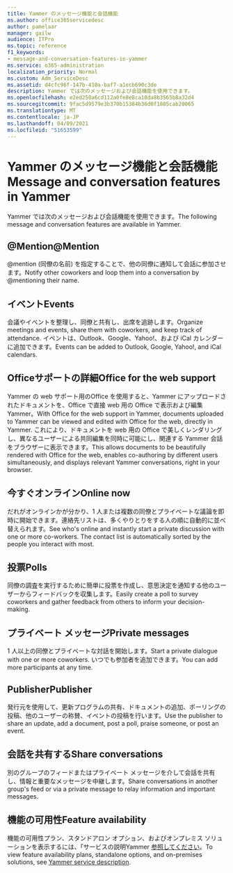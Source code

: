 ```yaml
---
title: Yammer のメッセージ機能と会話機能
ms.author: office365servicedesc
author: pamelaar
manager: gailw
audience: ITPro
ms.topic: reference
f1_keywords:
- message-and-conversation-features-in-yammer
ms.service: o365-administration
localization_priority: Normal
ms.custom: Adm_ServiceDesc
ms.assetid: d4cfc96f-147b-410a-baf7-a1ecb690c3de
description: Yammer では次のメッセージおよび会話機能を使用できます。
ms.openlocfilehash: e2ed250a6cd112a0fe8e8ca18da8b3565b8a32d4
ms.sourcegitcommit: 9fac5d9579e3b370b15384b36d0f1805cab20065
ms.translationtype: MT
ms.contentlocale: ja-JP
ms.lasthandoff: 04/09/2021
ms.locfileid: "51653599"
---
```

# <a name="message-and-conversation-features-in-yammer"></a><span data-ttu-id="7a77c-103">Yammer のメッセージ機能と会話機能</span><span class="sxs-lookup"><span data-stu-id="7a77c-103">Message and conversation features in Yammer</span></span>

<span data-ttu-id="7a77c-104">Yammer では次のメッセージおよび会話機能を使用できます。</span><span class="sxs-lookup"><span data-stu-id="7a77c-104">The following message and conversation features are available in Yammer.</span></span>
  
## <a name="mention"></a><span data-ttu-id="7a77c-105">@Mention</span><span class="sxs-lookup"><span data-stu-id="7a77c-105">@Mention</span></span>

<span data-ttu-id="7a77c-106">@mention (同僚の名前) を指定することで、他の同僚に通知して会話に参加させます。</span><span class="sxs-lookup"><span data-stu-id="7a77c-106">Notify other coworkers and loop them into a conversation by @mentioning their name.</span></span>

## <a name="events"></a><span data-ttu-id="7a77c-107">イベント</span><span class="sxs-lookup"><span data-stu-id="7a77c-107">Events</span></span>

<span data-ttu-id="7a77c-108">会議やイベントを整理し、同僚と共有し、出席を追跡します。</span><span class="sxs-lookup"><span data-stu-id="7a77c-108">Organize meetings and events, share them with coworkers, and keep track of attendance.</span></span> <span data-ttu-id="7a77c-109">イベントは、Outlook、Google、Yahoo!、および iCal カレンダーに追加できます。</span><span class="sxs-lookup"><span data-stu-id="7a77c-109">Events can be added to Outlook, Google, Yahoo!, and iCal calendars.</span></span>
  
## <a name="office-for-the-web-support"></a><span data-ttu-id="7a77c-110">Officeサポートの詳細</span><span class="sxs-lookup"><span data-stu-id="7a77c-110">Office for the web support</span></span>

<span data-ttu-id="7a77c-111">Yammer の web サポート用のOffice を使用すると、Yammer にアップロードされたドキュメントを、Office で直接 web 用の Office で表示および編集Yammer。</span><span class="sxs-lookup"><span data-stu-id="7a77c-111">With Office for the web support in Yammer, documents uploaded to Yammer can be viewed and edited with Office for the web, directly in Yammer.</span></span> <span data-ttu-id="7a77c-112">これにより、ドキュメントを web 用の Office で美しくレンダリングし、異なるユーザーによる共同編集を同時に可能にし、関連する Yammer 会話をブラウザーに表示できます。</span><span class="sxs-lookup"><span data-stu-id="7a77c-112">This allows documents to be beautifully rendered with Office for the web, enables co-authoring by different users simultaneously, and displays relevant Yammer conversations, right in your browser.</span></span>

## <a name="online-now"></a><span data-ttu-id="7a77c-113">今すぐオンライン</span><span class="sxs-lookup"><span data-stu-id="7a77c-113">Online now</span></span>

<span data-ttu-id="7a77c-p103">だれがオンラインかが分かり、1 人または複数の同僚とプライベートな議論を即時に開始できます。連絡先リストは、多くやりとりをする人の順に自動的に並べ替えられます。</span><span class="sxs-lookup"><span data-stu-id="7a77c-p103">See who's online and instantly start a private discussion with one or more co-workers. The contact list is automatically sorted by the people you interact with most.</span></span>

## <a name="polls"></a><span data-ttu-id="7a77c-116">投票</span><span class="sxs-lookup"><span data-stu-id="7a77c-116">Polls</span></span>

<span data-ttu-id="7a77c-117">同僚の調査を実行するために簡単に投票を作成し、意思決定を通知する他のユーザーからフィードバックを収集します。</span><span class="sxs-lookup"><span data-stu-id="7a77c-117">Easily create a poll to survey coworkers and gather feedback from others to inform your decision-making.</span></span>
  
## <a name="private-messages"></a><span data-ttu-id="7a77c-118">プライベート メッセージ</span><span class="sxs-lookup"><span data-stu-id="7a77c-118">Private messages</span></span>

<span data-ttu-id="7a77c-119">1 人以上の同僚とプライベートな対話を開始します。</span><span class="sxs-lookup"><span data-stu-id="7a77c-119">Start a private dialogue with one or more coworkers.</span></span> <span data-ttu-id="7a77c-120">いつでも参加者を追加できます。</span><span class="sxs-lookup"><span data-stu-id="7a77c-120">You can add more participants at any time.</span></span>

## <a name="publisher"></a><span data-ttu-id="7a77c-121">Publisher</span><span class="sxs-lookup"><span data-stu-id="7a77c-121">Publisher</span></span>

<span data-ttu-id="7a77c-122">発行元を使用して、更新プログラムの共有、ドキュメントの追加、ポーリングの投稿、他のユーザーの称賛、イベントの投稿を行います。</span><span class="sxs-lookup"><span data-stu-id="7a77c-122">Use the publisher to share an update, add a document, post a poll, praise someone, or post an event.</span></span>
    
## <a name="share-conversations"></a><span data-ttu-id="7a77c-123">会話を共有する</span><span class="sxs-lookup"><span data-stu-id="7a77c-123">Share conversations</span></span>

<span data-ttu-id="7a77c-124">別のグループのフィードまたはプライベート メッセージを介して会話を共有し、情報と重要なメッセージを中継します。</span><span class="sxs-lookup"><span data-stu-id="7a77c-124">Share conversations in another group's feed or via a private message to relay information and important messages.</span></span>
  
## <a name="feature-availability"></a><span data-ttu-id="7a77c-125">機能の可用性</span><span class="sxs-lookup"><span data-stu-id="7a77c-125">Feature availability</span></span>

<span data-ttu-id="7a77c-126">機能の可用性プラン、スタンドアロン オプション、およびオンプレミス ソリューションを表示するには、「サービスの説明Yammer [参照してください](yammer-service-description.md)。</span><span class="sxs-lookup"><span data-stu-id="7a77c-126">To view feature availability plans, standalone options, and on-premises solutions, see [Yammer service description](yammer-service-description.md).</span></span>
  